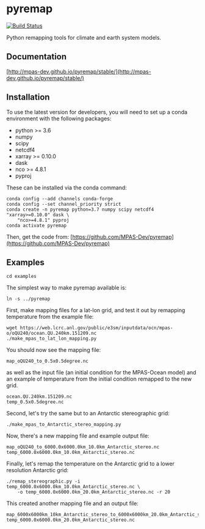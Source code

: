 # pyremap

[![Build Status](https://travis-ci.org/MPAS-Dev/pyremap.svg?branch=master)](https://travis-ci.org/MPAS-Dev/pyremap)

Python remapping tools for climate and earth system models.

## Documentation

[http://mpas-dev.github.io/pyremap/stable/](http://mpas-dev.github.io/pyremap/stable/)

## Installation

To use the latest version for developers, you will need to set up a conda
environment with the following packages:

 * python >= 3.6
 * numpy
 * scipy
 * netcdf4
 * xarray >= 0.10.0
 * dask
 * nco >= 4.8.1
 * pyproj

These can be installed via the conda command:
```
conda config --add channels conda-forge
conda config --set channel_priority strict
conda create -n pyremap python=3.7 numpy scipy netcdf4 "xarray>=0.10.0" dask \
    "nco>=4.8.1" pyproj
conda activate pyremap
```

Then, get the code from:
[https://github.com/MPAS-Dev/pyremap](https://github.com/MPAS-Dev/pyremap)


## Examples

```
cd examples
```
The simplest way to make pyremap available is:
```
ln -s ../pyremap
```
First, make mapping files for a lat-lon grid, and test it out by remapping
temperature from the example file:
```
wget https://web.lcrc.anl.gov/public/e3sm/inputdata/ocn/mpas-o/oQU240/ocean.QU.240km.151209.nc
./make_mpas_to_lat_lon_mapping.py
```
You should now see the mapping file:
```
map_oQU240_to_0.5x0.5degree.nc
```
as well as the input file (an initial condition for the MPAS-Ocean model) and
an example of temperature from the initial condition remapped to the new grid.
```
ocean.QU.240km.151209.nc
temp_0.5x0.5degree.nc
```

Second, let's try the same but to an Antarctic stereographic grid:
```
./make_mpas_to_Antarctic_stereo_mapping.py
```
Now, there's a new mapping file and example output file:
```
map_oQU240_to_6000.0x6000.0km_10.0km_Antarctic_stereo.nc
temp_6000.0x6000.0km_10.0km_Antarctic_stereo.nc
```

Finally, let's remap the temperature on the Antarctic grid to a lower
resolution Antarctic grid:
```
./remap_stereographic.py -i temp_6000.0x6000.0km_10.0km_Antarctic_stereo.nc \
    -o temp_6000.0x6000.0km_20.0km_Antarctic_stereo.nc -r 20
```
This created another mapping file and an output file:
```
map_6000x6000km_10km_Antarctic_stereo_to_6000x6000km_20.0km_Antarctic_stereo.nc
temp_6000.0x6000.0km_20.0km_Antarctic_stereo.nc
```
